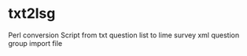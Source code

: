 # txt2lsg
Perl conversion Script from txt question list to lime survey xml question group import file
